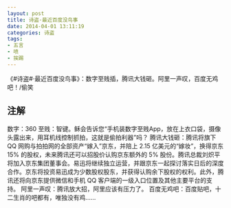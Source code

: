 ```yaml
---
layout: post
title: 诗盗·最近百度没鸟事
date: 2014-04-01 13:11:19
categories: 诗盗
tags:
- 五言
- 喷
- 挨踢
---
```

《#诗盗#·最近百度没鸟事》：数字至贱插，腾讯大钱砸。阿里一声叹，百度无鸡吧！/偷笑

## 注解
数字：360
至贱：智键。稣会告诉您“手机装数字至贱App，放在上衣口袋，摄像头露出来，用耳机线控制抓拍，这就是偷拍利器”吗？
腾讯大钱砸：腾讯将旗下 QQ 网购与拍拍网的全部资产“嫁入”京东，并陪上 2.15 亿美元的“嫁妆”，换得京东 15% 的股权，未来腾讯还可以招股价认购京东额外的 5% 股份。腾讯总裁刘炽平将加入京东集团董事会。易迅将继续独立运营，并跟京东一起探讨落实日后的深度合作。京东将投资易迅成为少数股权股东，并获得认购余下股权的权利。此外，腾讯还将向京东提供微信和手机 QQ 客户端的一级入口位置及其他主要平台的支持。
阿里一声叹：腾讯放大招，阿里应该有压力了。
百度无鸡吧：百度贴吧，十二生肖的吧都有，唯独没有鸡……
